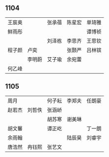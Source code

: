 ## 1104
|     |     |     |     |     |
| --- | --- | --- | --- | --- |
| 王宸奥 |  | 张承蓓 | 陈星宏 | 单琦雅 |
| 鲜雨彤 |  |  |  | 谭博祯 |
|  |  | 刘泽栋 | 李思齐 | 王思钦 |
| 程子颜 | 卢奕 |  | 张颢严 | 吕林镔 |
|  | 李明蔚 | 艾子瑜 | 余宛蕾 |  |
| 何乙峰 |  |  |  |  |

## 1105
|     |     |     |     |     |
| --- | --- | --- | --- | --- |
| 周月 |  | 何子耘 | 李郑夫 | 任朗豪 |
| 赵若杰 | 刘哲佚 | 张涵峤 |  |  |
|  |  | 胡苏寒 | 谢美琳 |  |
| 胡文馨 |  | 谭正屹 |  | 丁一朗 |
| 余雨翰 |  |  | 陆辰昊 | 刘睿宇 |
| 唐浩然 | 冉钰熙 | 张艺文 |  |  |

